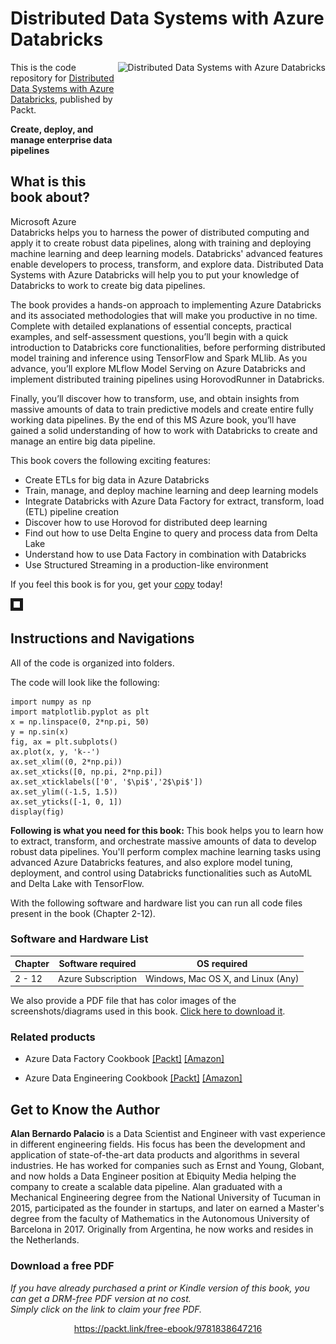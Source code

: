 # Distributed Data Systems with Azure Databricks

<a href="https://www.packtpub.com/product/distributed-data-systems-with-azure-databricks/9781838647216?utm_source=github&utm_medium=repository&utm_campaign=9781838647216"><img src="https://static.packt-cdn.com/products/9781838647216/cover/smaller" alt="Distributed Data Systems with Azure Databricks" height="256px" align="right"></a>

This is the code repository for [Distributed Data Systems with Azure Databricks](https://www.packtpub.com/product/distributed-data-systems-with-azure-databricks/9781838647216?utm_source=github&utm_medium=repository&utm_campaign=9781838647216), published by Packt.

**Create, deploy, and manage enterprise data pipelines**

## What is this book about?
Microsoft Azure Databricks helps you to harness the power of distributed computing and apply it to create robust data pipelines, along with training and deploying machine learning and deep learning models. Databricks' advanced features enable developers to process, transform, and explore data. Distributed Data Systems with Azure Databricks will help you to put your knowledge of Databricks to work to create big data pipelines.

The book provides a hands-on approach to implementing Azure Databricks and its associated methodologies that will make you productive in no time. Complete with detailed explanations of essential concepts, practical examples, and self-assessment questions, you’ll begin with a quick introduction to Databricks core functionalities, before performing distributed model training and inference using TensorFlow and Spark MLlib. As you advance, you’ll explore MLflow Model Serving on Azure Databricks and implement distributed training pipelines using HorovodRunner in Databricks.

Finally, you’ll discover how to transform, use, and obtain insights from massive amounts of data to train predictive models and create entire fully working data pipelines. By the end of this MS Azure book, you’ll have gained a solid understanding of how to work with Databricks to create and manage an entire big data pipeline.

This book covers the following exciting features: 
* Create ETLs for big data in Azure Databricks
* Train, manage, and deploy machine learning and deep learning models
* Integrate Databricks with Azure Data Factory for extract, transform, load (ETL) pipeline creation
* Discover how to use Horovod for distributed deep learning
* Find out how to use Delta Engine to query and process data from Delta Lake
* Understand how to use Data Factory in combination with Databricks
* Use Structured Streaming in a production-like environment

If you feel this book is for you, get your [copy](https://www.amazon.com/dp/183864721X) today!

<a href="https://www.packtpub.com/?utm_source=github&utm_medium=banner&utm_campaign=GitHubBanner"><img src="https://raw.githubusercontent.com/PacktPublishing/GitHub/master/GitHub.png" alt="https://www.packtpub.com/" border="5" /></a>

## Instructions and Navigations
All of the code is organized into folders.

The code will look like the following:
```
import numpy as np
import matplotlib.pyplot as plt
x = np.linspace(0, 2*np.pi, 50)
y = np.sin(x)
fig, ax = plt.subplots()
ax.plot(x, y, 'k--')
ax.set_xlim((0, 2*np.pi))
ax.set_xticks([0, np.pi, 2*np.pi])
ax.set_xticklabels(['0', '$\pi$','2$\pi$'])
ax.set_ylim((-1.5, 1.5))
ax.set_yticks([-1, 0, 1])
display(fig)
```

**Following is what you need for this book:**
This book helps you to learn how to extract, transform, and orchestrate massive amounts of data to develop robust data pipelines. You'll perform complex machine learning tasks using advanced Azure Databricks features, and also explore model tuning, deployment, and control using Databricks functionalities such as AutoML and Delta Lake with TensorFlow.

With the following software and hardware list you can run all code files present in the book (Chapter 2-12).

### Software and Hardware List

| Chapter  | Software required                                                                    | OS required                        |
| -------- | -------------------------------------------------------------------------------------| -----------------------------------|
|  2 - 12  |   Azure Subscription                                                          				| Windows, Mac OS X, and Linux (Any) |

We also provide a PDF file that has color images of the screenshots/diagrams used in this book. [Click here to download it](https://static.packt-cdn.com/downloads/9781838647216_ColorImages.pdf).


### Related products <Other books you may enjoy>
* Azure Data Factory Cookbook [[Packt]](https://www.packtpub.com/product/azure-data-factory-cookbook/9781800565296) [[Amazon]](https://www.amazon.com/dp/1800565291)

* Azure Data Engineering Cookbook [[Packt]](https://www.packtpub.com/product/azure-data-engineering-cookbook/9781800206557) [[Amazon]](https://www.amazon.com/dp/1800206550)

## Get to Know the Author
**Alan Bernardo Palacio** is a Data Scientist and Engineer with vast experience in different engineering fields. His focus has been the development and application of state-of-the-art data products and algorithms in several industries. He has worked for companies such as Ernst and Young, Globant, and now holds a Data Engineer position at Ebiquity Media helping the company to create a scalable data pipeline. Alan graduated with a Mechanical Engineering degree from the National University of Tucuman in 2015, participated as the founder in startups, and later on earned a Master's degree from the faculty of Mathematics in the Autonomous University of Barcelona in 2017. Originally from Argentina, he now works and resides in the Netherlands.


### Download a free PDF

 <i>If you have already purchased a print or Kindle version of this book, you can get a DRM-free PDF version at no cost.<br>Simply click on the link to claim your free PDF.</i>
<p align="center"> <a href="https://packt.link/free-ebook/9781838647216">https://packt.link/free-ebook/9781838647216 </a> </p>